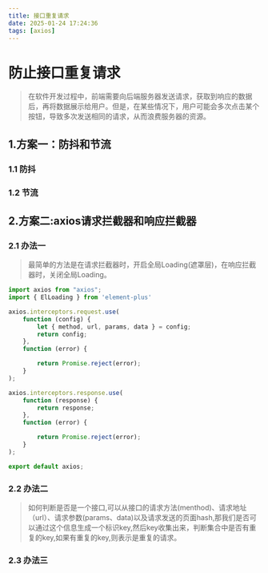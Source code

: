```yaml
---
title: 接口重复请求
date: 2025-01-24 17:24:36
tags: [axios]
---
```


# 防止接口重复请求

> 在软件开发过程中，前端需要向后端服务器发送请求，获取到响应的数据后，再将数据展示给用户。但是，在某些情况下，用户可能会多次点击某个按钮，导致多次发送相同的请求，从而浪费服务器的资源。

## 1.方案一：防抖和节流

### 1.1 防抖

### 1.2 节流


## 2.方案二:axios请求拦截器和响应拦截器

### 2.1 办法一
>最简单的方法是在请求拦截器时，开启全局Loading(遮罩层)，在响应拦截器时，关闭全局Loading。

```js
import axios from "axios";
import { ElLoading } from 'element-plus'

axios.interceptors.request.use(
    function (config) {
        let { method, url, params, data } = config;
        return config;
    },
    function (error) {

        return Promise.reject(error);
    }
);

axios.interceptors.response.use(
    function (response) {
        return response;
    },
    function (error) {

        return Promise.reject(error);
    }
);

export default axios;
```

### 2.2 办法二

>如何判断是否是一个接口,可以从接口的请求方法(menthod)、请求地址（url）、请求参数(params、data)以及请求发送的页面hash,那我们是否可以通过这个信息生成一个标识key,然后key收集出来，判断集合中是否有重复的key,如果有重复的key,则表示是重复的请求。

### 2.3 办法三